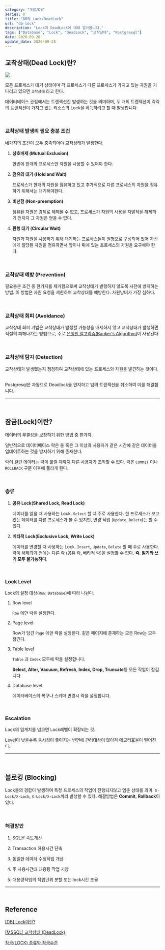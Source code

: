 ```yaml
---
category: "개발/DB"
series: 0
title: "DB의 Lock/DeadLock"
url: "db-lock"
description: "Lock과 DeadLock에 대해 알아봅니다."
tags: ["Database", "Lock", "DeadLock", "교착상태", "Postgresql"]
date: 2020-09-28
update_date: 2020-09-28
---
```


## 교착상태(Dead Lock)란?

![](https://www.notion.so/image/https%3A%2F%2Fs3-us-west-2.amazonaws.com%2Fsecure.notion-static.com%2F00e4c129-aba6-4bc6-b6cf-8343a7e2dd3c%2Fdeadlock.png?table=block&id=6474d42a-2a88-401e-8751-b7a49e39bd3a&width=2950&userId=038a9d8a-4e75-4deb-a374-ed6ff93980c6&cache=v2)

모든 프로세스가 대기 상태이며 각 프로세스가 다른 프로세스가 가지고 있는 자원을 기다리고 있으면 `교착상태` 라고 한다.

데이터베이스 관점에서는 트랜젝션간 발생하는 것을 의미하며, 두 개의 트랜젝션이 각각의 트랜젝션이 가지고 있는 리소스의 Lock을 획득하려고 할 때 발생합니다.

<br>

### 교착상태 발생의 필요 충분 조건

네가지의 조건이 모두 충족되어야 교착상태가 발생한다.

1. **상호배제 (Mutual Exclusion)**

    한번에 한개의 프로세스만 자원을 사용할 수 있어야 한다.

2. **점유와 대기 (Hold and Wait)**

    프로세스가 한개의 자원을 점유하고 있고 추가적으로 다른 프로세스의 자원을 점유하기 위해서는 대기해야한다.

3. **비선점 (Non-preemption)**

    점유된 자원은 강제로 해제될 수 없고, 프로세스가 자원의 사용을 자발적을 해제하기 전까지 그 자원은 얻을 수 없다.

4. **환형 대기 (Circular Wait)**

    자원과 자원을 사용하기 위해 대기하는 프로세스들이 원형으로 구성되어 있어 자신에게 할당된 자원을 점유하면서 앞이나 뒤에 있는 프로세스의 자원을 요구해야 한다.

<br>

### 교착상태 예방 (Prevention)

필요충분 조건 중 한가지를 제거함으로써 교착상태가 발행하지 않도록 사전에 방지하는 방법.
이 방법은 자원 요청을 제한하여 교착상태를 예방한다. 자원낭비가 가장 심하다.

<br>

### 교착상태 회피 (Avoidance)

교착상태 회피 기법은 교착상태가 발생할 가능성을 배제하지 않고 교착상태가 발생하면 적절히 피해나가는 방법으로, 주로 [은행원 알고리즘(Banker's Algorithm)](https://jhnyang.tistory.com/102)이 사용된다.

<br>

### 교착상태 탐지 (Detection)

교착상태가 발생했는지 점검하여 교착상태에 있는 프로세스와 자원을 발견하는 것이다.

<br>

<span class="callout">
Postgresql은 자동으로 Deadlock을 인지하고 임의 트랜잭션을 취소하여 이를 해결합니다.
</span>

***

<br>

## 잠금(Lock)이란?

데이터의 무결성을 보장하기 위한 방법 중 한가지.

일반적으로 데이터베이스 락은 둘 혹은 그 이상의 사용자가 같은 시간에 같은 데이터를 업데이트하는 것을 방지하기 위해 존재한다. 

락이 걸린 데이터는 락이 풀릴 때까지 다른 사용자가 조작할 수 없다. 락은 `COMMIT` 이나 `ROLLBACK` 구문 이후에 풀리게 된다.

<br>

### 종류

1. **공유 Lock(Shared Lock, Read Lock)**

   데이터를 읽을 때 사용하는 Lock. `Select` 할 떄 주로 사용한다. 한 프로세스가 보고 있는 데이터를 다른 프로세스가 볼 수 있지만, 변경 작업 (`Update`, `Delete`)는 할 수 없다.

2. **베타적 Lock(Exclusive Lock, Write Lock)**

   데이터를 변경할 때 사용하는 Lock. `Insert`, `Update`, `Delete` 할 때 주로 사용한다. 락이 해제되기 전에는 다른 락 (공유 락, 베타적 락)을 설정할 수 없다. **즉. 읽기와 쓰기 모두 불가능하다.**

<br>

### Lock Level

Lock의 설정 대상(`Row`, `Database`)에 따라 나뉜다.

1. Row level

   `Row` 에만 락을 설정한다.

2. Page level

   Row가 담긴 `Page` 에만 락을 설정한다. 같은 페이지에 존재하는 모든 Row는 모두 잠긴다.

3. Table level

   `Table` 과 `Index` 모두에 락을 설정합니다. 

   **Select, Alter, Vacuum, Refresh, Index, Drop, Truncate**등 모든 작업이 잠깁니다.

4. Database level

   데이터베이스의 복구나 스키마 변경시 락을 설정합니다.

<br>

### Escalation

Lock의 임계치를 넘으면 Lock레벨이 확장되는 것.

Level이 낮을수록 동시성이 좋아지는 반면에 관리대상이 많아져 메모리효율이 떨어진다.

***

<br>

## 블로킹 (Blocking)

Lock들의 경합이 발생하여 특정 프로세스의 작업이 진행되지않고 멈춘 상태를 의미. `S-Lock/X-Lock`, `X-Lock/X-Lock`끼리 발생할 수 있다. 해결방법은 **Commit**, **Rollback**이 있다.

<br>

### 해결방안

1. SQL문 속도개선

2. Transaction 허용시간 단축

3. 동일한 데이터 수정작업 개선

4. 주 사용시간대 대용량 작업 지양

5. 대용량작업의 작업단위 분할 또는 lock시간 조율

***

<br>

## Reference

<span class="reference">

[[DB] Lock이란?](https://medium.com/@chrisjune_13837/db-lock-%EB%9D%BD%EC%9D%B4%EB%9E%80-%EB%AC%B4%EC%97%87%EC%9D%B8%EA%B0%80-d908296d0279)

[[MSSQL] 교착상태 (DeadLock)](https://tora-it-kingdom.tistory.com/12)

[잠금(LOCK) 종류와 잠금수준](https://battleracoon.tistory.com/2)
</span>
